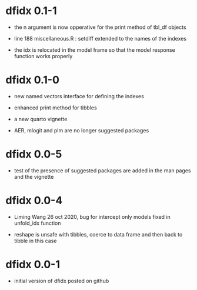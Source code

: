 # dfidx 0.1-1

* the n argument is now opperative for the print method of tbl_df objects

* line 188 miscellaneous.R : setdiff extended to the names of the indexes

* the idx is relocated in the model frame so that the model response
  function works properly

# dfidx 0.1-0

* new named vectors interface for defining the indexes

* enhanced print method for tibbles

* a new quarto vignette

* AER, mlogit and plm are no longer suggested packages

# dfidx 0.0-5

* test of the presence of suggested packages are added in the man
  pages and the vignette

# dfidx 0.0-4

* Liming Wang 26 oct 2020, bug for intercept only models fixed in
  unfold_idx function

* reshape is unsafe with tibbles, coerce to data frame and then back
  to tibble in this case

# dfidx 0.0-1

* initial version of dfidx posted on github

